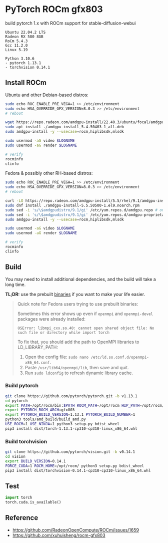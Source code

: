 # PyTorch ROCm gfx803

build pytorch 1.x with ROCm support for stable-diffusion-webui

```
Ubuntu 22.04.2 LTS
Radeon RX 580 8GB
RoCm 5.4.3
Gcc 11.2.0
Linux 5.19

Python 3.10.6
- pytorch 1.13.1
- torchvision 0.14.1
```

## Install ROCm

Ubuntu and other Debian-based distros:

```bash
sudo echo ROC_ENABLE_PRE_VEGA=1 >> /etc/environment
sudo echo HSA_OVERRIDE_GFX_VERSION=8.0.3 >> /etc/environment
# reboot

wget https://repo.radeon.com/amdgpu-install/22.40.3/ubuntu/focal/amdgpu-install_5.4.50403-1_all.deb
sudo apt install ./amdgpu-install_5.4.50403-1_all.deb
sudo amdgpu-install -y --usecase=rocm,hiplibsdk,mlsdk

sudo usermod -aG video $LOGNAME
sudo usermod -aG render $LOGNAME

# verify
rocminfo
clinfo
```

Fedora & possibly other RH-based distros:

```bash
sudo echo ROC_ENABLE_PRE_VEGA=1 >> /etc/environment
sudo echo HSA_OVERRIDE_GFX_VERSION=8.0.3 >> /etc/environment
# reboot

curl -LO https://repo.radeon.com/amdgpu-install/5.5/rhel/9.1/amdgpu-install-5.5.50500-1.el9.noarch.rpm
sudo dnf install ./amdgpu-install-5.5.50500-1.el9.noarch.rpm
sudo sed -i 's/\$amdgpudistro/9.1/gi' /etc/yum.repos.d/amdgpu.repo # on fedora, renders an error otherwise
sudo sed -i 's/\$amdgpudistro/9.1/gi' /etc/yum.repos.d/amdgpu-proprietary.repo # on fedora, renders an error otherwise
sudo amdgpu-install -y --usecase=rocm,hiplibsdk,mlsdk

sudo usermod -aG video $LOGNAME
sudo usermod -aG render $LOGNAME

# verify
rocminfo
clinfo
```

## Build

You may need to install additional dependencies, and the build will take a long time.

**TL;DR:** use the prebuilt [binaries](https://github.com/tsl0922/pytorch-gfx803/releases) if you want to make your life easier.

> Quick note for Fedora users trying to use prebuilt binaries:
>
> Sometimes this error shows up even if `openmpi` and `openmpi-devel` packages were already installed:
> 
> `OSError: libmpi_cxx.so.40: cannot open shared object file: No such file or directory while import torch`
> 
> To fix that, you should add the path to OpenMPI libraries to LD_LIBRARY_PATH:
> 
> 1. Open the config file: `sudo nano /etc/ld.so.conf.d/openmpi-x86_64.conf`.
> 2. Paste `/usr/lib64/openmpi/lib`, then save and quit.
> 3. Run `sudo ldconfig` to refresh dynamic library cache.

### Build pytorch

```bash
git clone https://github.com/pytorch/pytorch.git -b v1.13.1
cd pytorch
export PATH=/opt/rocm/bin:$PATH ROCM_PATH=/opt/rocm HIP_PATH=/opt/rocm/hip
export PYTORCH_ROCM_ARCH=gfx803
export PYTORCH_BUILD_VERSION=1.13.1 PYTORCH_BUILD_NUMBER=1
python3 tools/amd_build/build_amd.py
USE_ROCM=1 USE_NINJA=1 python3 setup.py bdist_wheel
pip3 install dist/torch-1.13.1-cp310-cp310-linux_x86_64.whl
```

### Build torchvision

```bash
git clone https://github.com/pytorch/vision.git -b v0.14.1
cd vision
export BUILD_VERSION=0.14.1
FORCE_CUDA=1 ROCM_HOME=/opt/rocm/ python3 setup.py bdist_wheel
pip3 install dist/torchvision-0.14.1-cp310-cp310-linux_x86_64.whl
```

## Test

```python
import torch
torch.cuda.is_available()
```

## Reference

- https://github.com/RadeonOpenCompute/ROCm/issues/1659
- https://github.com/xuhuisheng/rocm-gfx803

